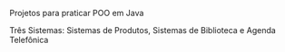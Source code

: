 Projetos para praticar POO em Java

Três Sistemas:
Sistemas de Produtos, 
Sistemas de Biblioteca e
Agenda Telefônica
